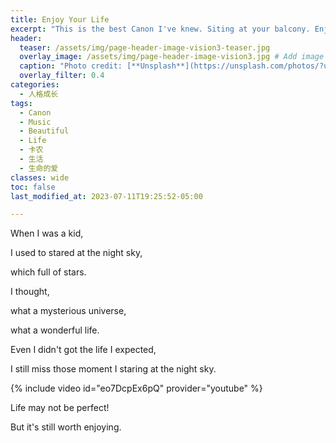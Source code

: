 ```yaml
---
title: Enjoy Your Life
excerpt: "This is the best Canon I've knew. Siting at your balcony. Enjoy it!"
header:
  teaser: /assets/img/page-header-image-vision3-teaser.jpg
  overlay_image: /assets/img/page-header-image-vision3.jpg # Add image post (optional)
  caption: "Photo credit: [**Unsplash**](https://unsplash.com/photos/?utm_source=unsplash&utm_medium=referral&utm_content=creditCopyText)"
  overlay_filter: 0.4
categories:
  - 人格成长
tags: 
  - Canon
  - Music
  - Beautiful
  - Life
  - 卡农
  - 生活
  - 生命的爱
classes: wide
toc: false
last_modified_at: 2023-07-11T19:25:52-05:00

---
```


When I was a kid,

I used to stared at the night sky,

which full of stars.

I thought,

 what a mysterious universe,

what a wonderful life.



Even I didn't got the life I expected,

I still miss those moment I staring at the night sky.

{% include video id="eo7DcpEx6pQ" provider="youtube" %}



Life may not be perfect! 

But it's still worth enjoying. 
